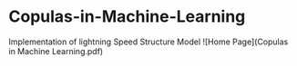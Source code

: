 # Copulas-in-Machine-Learning
Implementation of lightning Speed Structure Model
![Home Page](Copulas in Machine Learning.pdf)

